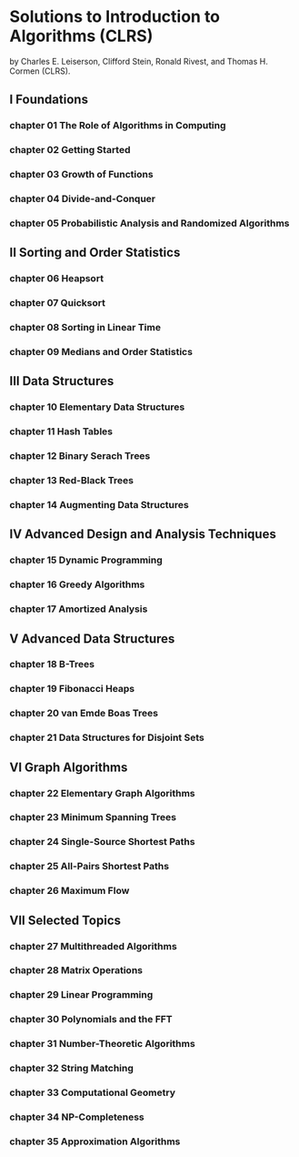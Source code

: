 # Solutions to Introduction to Algorithms (CLRS)
by Charles E. Leiserson, Clifford Stein, Ronald Rivest, and Thomas H. Cormen (CLRS).

## I Foundations
### chapter 01 The Role of Algorithms in Computing
### chapter 02 Getting Started
### chapter 03 Growth of Functions
### chapter 04 Divide-and-Conquer
### chapter 05 Probabilistic Analysis and Randomized Algorithms

## II Sorting and Order Statistics
### chapter 06 Heapsort
### chapter 07 Quicksort
### chapter 08 Sorting in Linear Time 
### chapter 09 Medians and Order Statistics

## III Data Structures
### chapter 10 Elementary Data Structures
### chapter 11 Hash Tables
### chapter 12 Binary Serach Trees
### chapter 13 Red-Black Trees
### chapter 14 Augmenting Data Structures

## IV Advanced Design and Analysis Techniques
### chapter 15 Dynamic Programming
### chapter 16 Greedy Algorithms
### chapter 17 Amortized Analysis

## V Advanced Data Structures
### chapter 18 B-Trees
### chapter 19 Fibonacci Heaps
### chapter 20 van Emde Boas Trees
### chapter 21 Data Structures for Disjoint Sets

## VI Graph Algorithms
### chapter 22 Elementary Graph Algorithms
### chapter 23 Minimum Spanning Trees
### chapter 24 Single-Source Shortest Paths
### chapter 25 All-Pairs Shortest Paths
### chapter 26 Maximum Flow

## VII Selected Topics
### chapter 27 Multithreaded Algorithms
### chapter 28 Matrix Operations
### chapter 29 Linear Programming
### chapter 30 Polynomials and the FFT
### chapter 31 Number-Theoretic Algorithms
### chapter 32 String Matching
### chapter 33 Computational Geometry
### chapter 34 NP-Completeness
### chapter 35 Approximation Algorithms